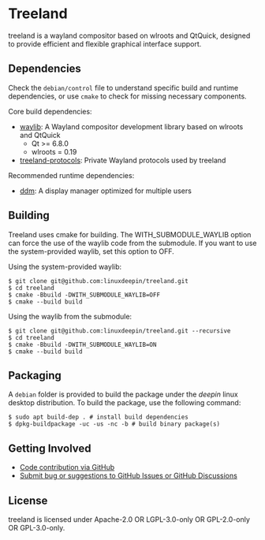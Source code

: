 # Treeland

treeland is a wayland compositor based on wlroots and QtQuick, designed to provide efficient and flexible graphical interface support.

## Dependencies

Check the `debian/control` file to understand specific build and runtime dependencies, or use `cmake` to check for missing necessary components.

Core build dependencies:

- [waylib](https://github.com/vioken/waylib): A Wayland compositor development library based on wlroots and QtQuick
  - Qt >= 6.8.0
  - wlroots = 0.19
- [treeland-protocols](https://github.com/linuxdeepin/treeland-protocols): Private Wayland protocols used by treeland

Recommended runtime dependencies:

- [ddm](https://github.com/linuxdeepin/ddm): A display manager optimized for multiple users

## Building

Treeland uses cmake for building. The WITH_SUBMODULE_WAYLIB option can force the use of the waylib code from the submodule. If you want to use the system-provided waylib, set this option to OFF.

Using the system-provided waylib:

```shell
$ git clone git@github.com:linuxdeepin/treeland.git
$ cd treeland
$ cmake -Bbuild -DWITH_SUBMODULE_WAYLIB=OFF
$ cmake --build build
```

Using the waylib from the submodule:

```shell
$ git clone git@github.com:linuxdeepin/treeland.git --recursive
$ cd treeland
$ cmake -Bbuild -DWITH_SUBMODULE_WAYLIB=ON
$ cmake --build build
```

## Packaging

A `debian` folder is provided to build the package under the *deepin* linux desktop distribution. To build the package, use the following command:

```shell
$ sudo apt build-dep . # install build dependencies
$ dpkg-buildpackage -uc -us -nc -b # build binary package(s)
```

## Getting Involved

- [Code contribution via GitHub](https://github.com/linuxdeepin/treeland/)
- [Submit bug or suggestions to GitHub Issues or GitHub Discussions](https://github.com/linuxdeepin/developer-center/issues/new/choose)

## License

treeland is licensed under Apache-2.0 OR LGPL-3.0-only OR GPL-2.0-only OR GPL-3.0-only.
